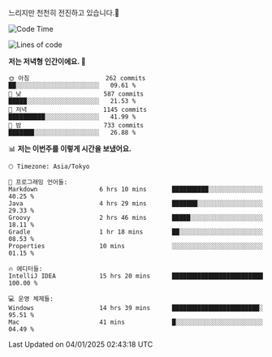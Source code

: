 느리지만 천천히 전진하고 있습니다.🐢

<!--START_SECTION:waka-->
![Code Time](http://img.shields.io/badge/Code%20Time-1%2C502%20hrs%2046%20mins-blue)

![Lines of code](https://img.shields.io/badge/%EC%A0%80%EB%8A%94%20%EC%97%AC%ED%83%9C%EA%B9%8C%EC%A7%80%20-918.9%20thousand%20%EC%A4%84%EC%9D%98%20%EC%BD%94%EB%93%9C%EB%A5%BC%20%EC%9E%91%EC%84%B1%ED%96%88%EC%96%B4%EC%9A%94.-blue)

**저는 저녁형 인간이에요. 🦉** 

```text
🌞 아침                     262 commits         ██░░░░░░░░░░░░░░░░░░░░░░░   09.61 % 
🌆 낮　                     587 commits         █████░░░░░░░░░░░░░░░░░░░░   21.53 % 
🌃 저녁                     1145 commits        ██████████░░░░░░░░░░░░░░░   41.99 % 
🌙 밤　                     733 commits         ███████░░░░░░░░░░░░░░░░░░   26.88 % 
```


📊 **저는 이번주를 이렇게 시간을 보냈어요.** 

```text
🕑︎ Timezone: Asia/Tokyo

💬 프로그래밍 언어들: 
Markdown                 6 hrs 10 mins       ██████████░░░░░░░░░░░░░░░   40.25 % 
Java                     4 hrs 29 mins       ███████░░░░░░░░░░░░░░░░░░   29.33 % 
Groovy                   2 hrs 46 mins       █████░░░░░░░░░░░░░░░░░░░░   18.11 % 
Gradle                   1 hr 18 mins        ██░░░░░░░░░░░░░░░░░░░░░░░   08.53 % 
Properties               10 mins             ░░░░░░░░░░░░░░░░░░░░░░░░░   01.15 % 

🔥 에디터들: 
IntelliJ IDEA            15 hrs 20 mins      █████████████████████████   100.00 % 

💻 운영 체제들: 
Windows                  14 hrs 39 mins      ████████████████████████░   95.51 % 
Mac                      41 mins             █░░░░░░░░░░░░░░░░░░░░░░░░   04.49 % 
```


 Last Updated on 04/01/2025 02:43:18 UTC
<!--END_SECTION:waka-->
